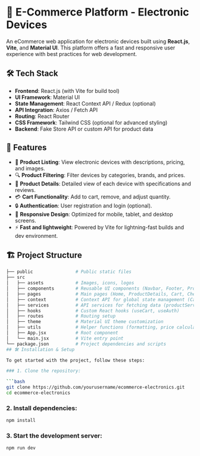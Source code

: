 # 📱 E-Commerce Platform - Electronic Devices

An eCommerce web application for electronic devices built using **React.js**, **Vite**, and **Material UI**. This platform offers a fast and responsive user experience with best practices for web development.

## 🛠️ Tech Stack

- **Frontend**: React.js (with Vite for build tool)
- **UI Framework**: Material UI
- **State Management**: React Context API / Redux (optional)
- **API Integration**: Axios / Fetch API
- **Routing**: React Router
- **CSS Framework**: Tailwind CSS (optional for advanced styling)
- **Backend**: Fake Store API or custom API for product data

## 🚀 Features

- 🛒 **Product Listing**: View electronic devices with descriptions, pricing, and images.
- 🔍 **Product Filtering**: Filter devices by categories, brands, and prices.
- 📝 **Product Details**: Detailed view of each device with specifications and reviews.
- 💳 **Cart Functionality**: Add to cart, remove, and adjust quantity.
- 🔒 **Authentication**: User registration and login (optional).
- 🎨 **Responsive Design**: Optimized for mobile, tablet, and desktop screens.
- ⚡ **Fast and lightweight**: Powered by Vite for lightning-fast builds and dev environment.

## 🏗️ Project Structure

```bash
├── public                # Public static files
├── src                   
│   ├── assets            # Images, icons, logos
│   ├── components        # Reusable UI components (Navbar, Footer, ProductCard)
│   ├── pages             # Main pages (Home, ProductDetails, Cart, Checkout, etc.)
│   ├── context           # Context API for global state management (Cart, Auth)
│   ├── services          # API services for fetching data (productService, authService)
│   ├── hooks             # Custom React hooks (useCart, useAuth)
│   ├── routes            # Routing setup
│   ├── theme             # Material UI theme customization
│   ├── utils             # Helper functions (formatting, price calculations)
│   ├── App.jsx           # Root component
│   └── main.jsx          # Vite entry point
└── package.json          # Project dependencies and scripts
## 🛠️ Installation & Setup

To get started with the project, follow these steps:

### 1. Clone the repository:

```bash
git clone https://github.com/yourusername/ecommerce-electronics.git
cd ecommerce-electronics
```

### 2. Install dependencies:

```bash
npm install
```

### 3. Start the development server:

```bash
npm run dev
```
